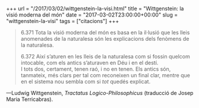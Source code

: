 +++
url = "/2017/03/02/wittgenstein-la-visi.html"
title = "Wittgenstein: la visió moderna del món"
date = "2017-03-02T23:00:00+00:00"
slug = "wittgenstein-la-visi"
tags = ["citacions"]
+++

> 6.371 Tota la visió moderna del món es basa en la il·lusió que les lleis anomenades de la naturalesa són les explicacions dels fenòmens de la naturalesa.
> 
> 6.372 Així s’aturen en les lleis de la naturalesa com si fossin quelcom intocable, com els antics s’aturaven en Déu i en el destí.  
I tots dos, certament, tenen raó, i no en tenen. Els antics són, tanmateix, més clars per tal com reconeixen un final clar, mentre que en el sistema nou sembla com si *tot* quedés explicat.

—Ludwig Wittgenstein, *Tractatus Logico-Philosophicus* (traducció de Josep Maria Terricabras).

